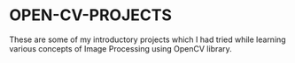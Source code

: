 # OPEN-CV-PROJECTS
These are some of my introductory projects which I had tried while learning various concepts of Image Processing using OpenCV library.
